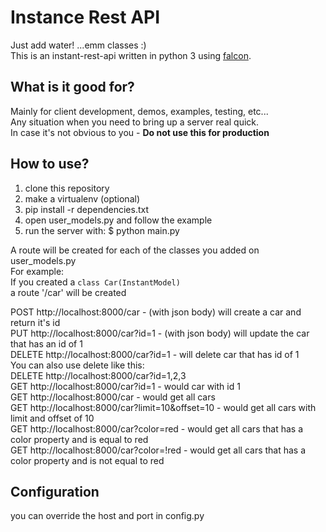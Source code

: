 
# Instance Rest API

Just add water! ...emm classes :)  
This is an instant-rest-api written in python 3 using [falcon](http://falcon.readthedocs.io/en/stable/index.html).


## What is it good for?

Mainly for client development, demos, examples, testing, etc...  
Any situation when you need to bring up a server real quick.  
In case it's not obvious to you - **Do not use this for production**  

## How to use?

1. clone this repository
2. make a virtualenv (optional)
3. pip install -r dependencies.txt
4. open user_models.py and follow the example
5. run the server with: $ python main.py

A route will be created for each of the classes you added on user_models.py  
For example:  
If you created a ```class Car(InstantModel)```  
a route '/car' will be created  

POST   http://localhost:8000/car - (with json body) will create a car and return it's id  
PUT    http://localhost:8000/car?id=1 - (with json body) will update the car that has an id of 1  
DELETE http://localhost:8000/car?id=1 - will delete car that has id of 1  
You can also use delete like this:  
DELETE http://localhost:8000/car?id=1,2,3  
GET    http://localhost:8000/car?id=1 - would car with id 1  
GET    http://localhost:8000/car - would get all cars  
GET    http://localhost:8000/car?limit=10&offset=10 - would get all cars with limit and offset of 10  
GET    http://localhost:8000/car?color=red - would get all cars that has a color property and is equal to red  
GET    http://localhost:8000/car?color=!red - would get all cars that has a color property and is not equal to red  



## Configuration

you can override the host and port in config.py


